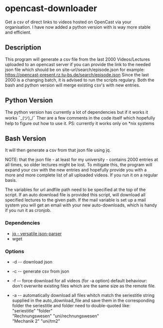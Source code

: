 # opencast-downloader
Get a csv of direct links to videos hosted on OpenCast via your organisation.
I have now added a python version with is way more stable and efficient.

## Description
This program will generate a csv file from the last 2000 Videos/Lectures uploaded to an opencast server if you can provide the link to the needed json file which should be on site-url/search/episode.json for example: https://opencast-present.rz.tu-bs.de/search/episode.json
Since the last 2000 is a changing batch, it is advised to run the scripts regulary. Both the bash and python version will merge existing csv's with new entries.

## Python Version
The python version has currently a lot of dependencies but if it works it works ¯\_(ツ)_/¯
Ther are a few comments in the code itself which hopefully help to figure out how to use it.
PS: currently it works only on *nix systems

## Bash Version
It will then generate a csv from that json file using jq.

NOTE: that the json file - at least for my university - contains 2000 entries at all times, so older lectures might be lost. To mitigate this, the program will expand your csv with the new entries and hopefully provide you with a more and more complete list of all uploaded videos. If you run it on a regular basis.

The variables for url andfile path need to be specified at the top of the script.  If an auto download file is provided this script, will download all specified lectures to the given path.  If the mail variable is set up a mail system you will get an email with your new auto-downloads, which is handy if you run it as cronjob.

### Dependencies 

* [jq - versatile json-parser](https://stedolan.github.io/jq/)
* wget

### Options
* -d   --   download json

* -c   --   generate csv from json

* -f   --   force download for all videos (for -a option)
            default behaviour: don't overwrite existing files
            which are the same size as the remote file.

* -a   --   automatically download all files whitch match the
            seriestitle string supplied in the auto_download_file
            and save them in the corresponding folder the
            seriestitle and folder need to double-quoted like:\
            "seriestitle" "folder"\
            "Rechnungswesen" "uni/rechnungswesen"\
            "Mechanik 2" "uni/tm2"
